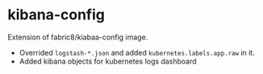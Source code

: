 # kibana-config

Extension of fabric8/kiabaa-config image.

* Overrided `logstash-*.json` and added `kubernetes.labels.app.raw` in it.
* Added kibana objects for kubernetes logs dashboard
